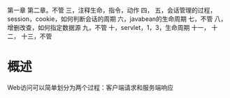 第一章
第二章。不管
三，注释生命，指令，动作
四，
五，会话管理的过程，session，cookie，如何判断会话的周期
六，javabean的生命周期
七，不管
八，增删改查，如何指定数据源
九，不管
十，servlet，1，3，生命周期
十一，
十二，
十三，不管

# 概述
Web访问可以简单划分为两个过程：客户端请求和服务端响应



